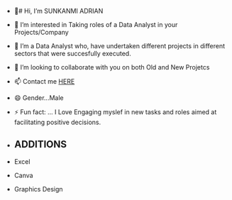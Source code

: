 - 👋# Hi, I’m SUNKANMI ADRIAN
- 👀 I’m interested in Taking roles of a Data Analyst in your Projects/Company
- 🌱 I’m a Data Analyst who, have undertaken different projects in different sectors that were succesfully executed.
- 💞️ I’m looking to collaborate with you on both Old and New Projetcs
- 📫 Contact me [HERE](https://www.linkedin.com/in/sunkanmi-fatai-161376323/)
- 😄 Gender...Male
- ⚡ Fun fact: ... I Love Engaging myslef in new tasks and roles aimed at facilitating positive decisions.

- ## ADDITIONS
- Excel
- Canva
- Graphics Design
  


